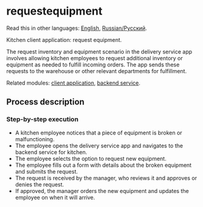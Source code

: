 # requestequipment

Read this in other languages: [English](requestequipment.md), [Russian/Русский](requestequipment.ru.md). 

Kitchen client application: request equipment.

The request inventory and equipment scenario in the delivery service app involves allowing kitchen employees to request additional inventory or equipment as needed to fulfill incoming orders. 
The app sends these requests to the warehouse or other relevant departments for fulfillment.

Related modules: [client application](../../frontend/kitchenclient.md), [backend service](../../backend/kitchenbackend.md).

## Process description

### Step-by-step execution

- A kitchen employee notices that a piece of equipment is broken or malfunctioning.
- The employee opens the delivery service app and navigates to the backend service for kitchen.
- The employee selects the option to request new equipment.
- The employee fills out a form with details about the broken equipment and submits the request.
- The request is received by the manager, who reviews it and approves or denies the request.
- If approved, the manager orders the new equipment and updates the employee on when it will arrive.
